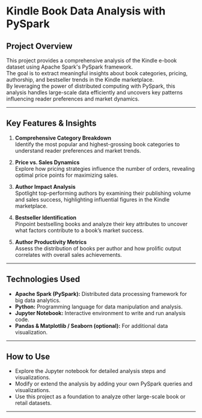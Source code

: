 # Kindle Book Data Analysis with PySpark

##  Project Overview  
This project provides a comprehensive analysis of the Kindle e-book dataset using Apache Spark's PySpark framework.  
The goal is to extract meaningful insights about book categories, pricing, authorship, and bestseller trends in the Kindle marketplace.  
By leveraging the power of distributed computing with PySpark, this analysis handles large-scale data efficiently and uncovers key patterns influencing reader preferences and market dynamics.

---

##  Key Features & Insights

1. **Comprehensive Category Breakdown**  
   Identify the most popular and highest-grossing book categories to understand reader preferences and market trends.

2. **Price vs. Sales Dynamics**  
   Explore how pricing strategies influence the number of orders, revealing optimal price points for maximizing sales.

3. **Author Impact Analysis**  
   Spotlight top-performing authors by examining their publishing volume and sales success, highlighting influential figures in the Kindle marketplace.

4. **Bestseller Identification**  
   Pinpoint bestselling books and analyze their key attributes to uncover what factors contribute to a book’s market success.

5. **Author Productivity Metrics**  
   Assess the distribution of books per author and how prolific output correlates with overall sales achievements.

---

##  Technologies Used

- **Apache Spark (PySpark):** Distributed data processing framework for big data analytics.  
- **Python:** Programming language for data manipulation and analysis.  
- **Jupyter Notebook:** Interactive environment to write and run analysis code.  
- **Pandas & Matplotlib / Seaborn (optional):** For additional data visualization.

---

##  How to Use

- Explore the Jupyter notebook for detailed analysis steps and visualizations.  
- Modify or extend the analysis by adding your own PySpark queries and visualizations.  
- Use this project as a foundation to analyze other large-scale book or retail datasets.

---

